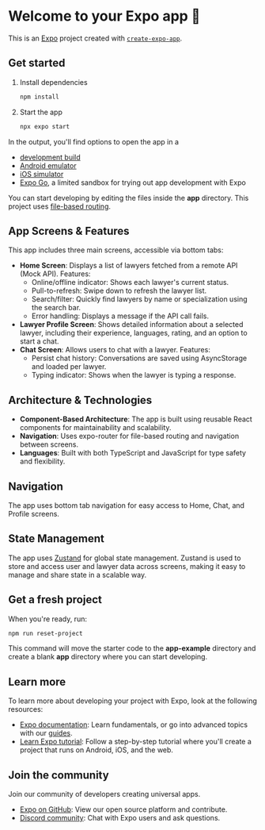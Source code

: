 # Welcome to your Expo app 👋

This is an [Expo](https://expo.dev) project created with [`create-expo-app`](https://www.npmjs.com/package/create-expo-app).

## Get started

1. Install dependencies

   ```bash
   npm install
   ```

2. Start the app

   ```bash
   npx expo start
   ```

In the output, you'll find options to open the app in a

- [development build](https://docs.expo.dev/develop/development-builds/introduction/)
- [Android emulator](https://docs.expo.dev/workflow/android-studio-emulator/)
- [iOS simulator](https://docs.expo.dev/workflow/ios-simulator/)
- [Expo Go](https://expo.dev/go), a limited sandbox for trying out app development with Expo

You can start developing by editing the files inside the **app** directory. This project uses [file-based routing](https://docs.expo.dev/router/introduction).

## App Screens & Features

This app includes three main screens, accessible via bottom tabs:

- **Home Screen**: Displays a list of lawyers fetched from a remote API (Mock API). Features:
  - Online/offline indicator: Shows each lawyer's current status.
  - Pull-to-refresh: Swipe down to refresh the lawyer list.
  - Search/filter: Quickly find lawyers by name or specialization using the search bar.
  - Error handling: Displays a message if the API call fails.
- **Lawyer Profile Screen**: Shows detailed information about a selected lawyer, including their experience, languages, rating, and an option to start a chat.
- **Chat Screen**: Allows users to chat with a lawyer. Features:
  - Persist chat history: Conversations are saved using AsyncStorage and loaded per lawyer.
  - Typing indicator: Shows when the lawyer is typing a response.

## Architecture & Technologies

- **Component-Based Architecture**: The app is built using reusable React components for maintainability and scalability.
- **Navigation**: Uses expo-router for file-based routing and navigation between screens.
- **Languages**: Built with both TypeScript and JavaScript for type safety and flexibility.

## Navigation

The app uses bottom tab navigation for easy access to Home, Chat, and Profile screens.

## State Management

The app uses [Zustand](https://github.com/pmndrs/zustand) for global state management. Zustand is used to store and access user and lawyer data across screens, making it easy to manage and share state in a scalable way.

## Get a fresh project

When you're ready, run:

```bash
npm run reset-project
```

This command will move the starter code to the **app-example** directory and create a blank **app** directory where you can start developing.

## Learn more

To learn more about developing your project with Expo, look at the following resources:

- [Expo documentation](https://docs.expo.dev/): Learn fundamentals, or go into advanced topics with our [guides](https://docs.expo.dev/guides).
- [Learn Expo tutorial](https://docs.expo.dev/tutorial/introduction/): Follow a step-by-step tutorial where you'll create a project that runs on Android, iOS, and the web.

## Join the community

Join our community of developers creating universal apps.

- [Expo on GitHub](https://github.com/expo/expo): View our open source platform and contribute.
- [Discord community](https://chat.expo.dev): Chat with Expo users and ask questions.
